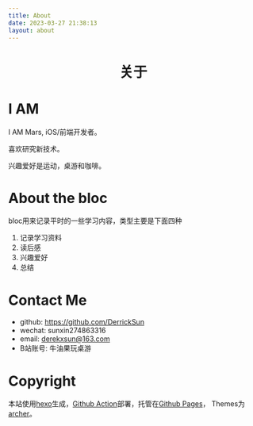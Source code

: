 ```yaml
---
title: About
date: 2023-03-27 21:38:13
layout: about
---
```

# <center>关于</center>
# I AM
I AM Mars, iOS/前端开发者。

喜欢研究新技术。

兴趣爱好是运动，桌游和咖啡。


# About the bloc
bloc用来记录平时的一些学习内容，类型主要是下面四种
1. 记录学习资料
2. 读后感
3. 兴趣爱好
4. 总结

# Contact Me
- github: https://github.com/DerrickSun
- wechat: sunxin274863316
- email: derekxsun@163.com
- B站账号: 牛油果玩桌游

# Copyright
本站使用[hexo](https://hexo.bootcss.com)生成，[Github Action](https://github.com/features/actions)部署，托管在[Github Pages](https://pages.github.com)， Themes为[archer](https://github.com/fi3ework/hexo-theme-archer)。
